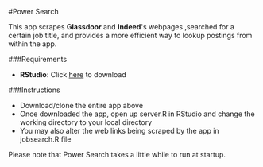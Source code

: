 #Power Search

This app scrapes **Glassdoor** and **Indeed**'s webpages ,searched for a certain job title, and provides a more efficient way to lookup postings from within the app.

###Requirements
* **RStudio**: Click [here](http://www.rstudio.com/products/rstudio/download/) to download

###Instructions
* Download/clone the entire app above 
* Once downloaded the app, open up server.R in RStudio and change the working directory to your local directory
* You may also alter the web links being scraped by the app in jobsearch.R file

Please note that Power Search takes a little while to run at startup.
